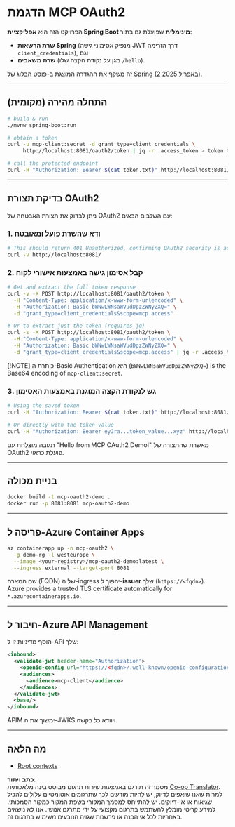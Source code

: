 <!--
CO_OP_TRANSLATOR_METADATA:
{
  "original_hash": "2d6413f234258f6bbc8189c463e510ee",
  "translation_date": "2025-06-02T19:16:40+00:00",
  "source_file": "05-AdvancedTopics/mcp-oauth2-demo/README.md",
  "language_code": "he"
}
-->
# הדגמת MCP OAuth2

הפרויקט הזה הוא **אפליקציית Spring Boot מינימלית** שפועלת גם בתור:

* **שרת הרשאות Spring** (מנפיק אסימוני גישה JWT דרך הזרימה `client_credentials`), וגם  
* **שרת משאבים** (מגן על נקודת הקצה שלו `/hello`).

זה משקף את ההגדרה המוצגת ב-[פוסט הבלוג של Spring (2 באפריל 2025)](https://spring.io/blog/2025/04/02/mcp-server-oauth2).

---

## התחלה מהירה (מקומית)

```bash
# build & run
./mvnw spring-boot:run

# obtain a token
curl -u mcp-client:secret -d grant_type=client_credentials \
     http://localhost:8081/oauth2/token | jq -r .access_token > token.txt

# call the protected endpoint
curl -H "Authorization: Bearer $(cat token.txt)" http://localhost:8081/hello
```

---

## בדיקת תצורת OAuth2

ניתן לבדוק את תצורת האבטחה של OAuth2 עם השלבים הבאים:

### 1. ודא שהשרת פועל ומאובטח

```bash
# This should return 401 Unauthorized, confirming OAuth2 security is active
curl -v http://localhost:8081/
```

### 2. קבל אסימון גישה באמצעות אישורי לקוח

```bash
# Get and extract the full token response
curl -v -X POST http://localhost:8081/oauth2/token \
  -H "Content-Type: application/x-www-form-urlencoded" \
  -H "Authorization: Basic bWNwLWNsaWVudDpzZWNyZXQ=" \
  -d "grant_type=client_credentials&scope=mcp.access"

# Or to extract just the token (requires jq)
curl -s -X POST http://localhost:8081/oauth2/token \
  -H "Content-Type: application/x-www-form-urlencoded" \
  -H "Authorization: Basic bWNwLWNsaWVudDpzZWNyZXQ=" \
  -d "grant_type=client_credentials&scope=mcp.access" | jq -r .access_token > token.txt
```

[!NOTE] כותרת ה-Basic Authentication היא (`bWNwLWNsaWVudDpzZWNyZXQ=`) is the Base64 encoding of `mcp-client:secret`.

### 3. גש לנקודת הקצה המוגנת באמצעות האסימון

```bash
# Using the saved token
curl -H "Authorization: Bearer $(cat token.txt)" http://localhost:8081/hello

# Or directly with the token value
curl -H "Authorization: Bearer eyJra...token_value...xyz" http://localhost:8081/hello
```

תגובה מוצלחת עם "Hello from MCP OAuth2 Demo!" מאשרת שהתצורה של OAuth2 פועלת כראוי.

---

## בניית מכולה

```bash
docker build -t mcp-oauth2-demo .
docker run -p 8081:8081 mcp-oauth2-demo
```

---

## פריסה ל-**Azure Container Apps**

```bash
az containerapp up -n mcp-oauth2 \
  -g demo-rg -l westeurope \
  --image <your-registry>/mcp-oauth2-demo:latest \
  --ingress external --target-port 8081
```

שם המארח (FQDN) של ה-ingress יהפוך ל-**issuer** שלך (`https://<fqdn>`).  
Azure provides a trusted TLS certificate automatically for `*.azurecontainerapps.io`.

---

## חיבור ל-**Azure API Management**

הוסף מדיניות זו ל-API שלך:

```xml
<inbound>
  <validate-jwt header-name="Authorization">
    <openid-config url="https://<fqdn>/.well-known/openid-configuration"/>
    <audiences>
      <audience>mcp-client</audience>
    </audiences>
  </validate-jwt>
  <base/>
</inbound>
```

APIM ימשוך את ה-JWKS ויוודא כל בקשה.

---

## מה הלאה

- [Root contexts](../mcp-root-contexts/README.md)

**כתב ויתור**:  
מסמך זה תורגם באמצעות שירות תרגום מבוסס בינה מלאכותית [Co-op Translator](https://github.com/Azure/co-op-translator). למרות שאנו שואפים לדיוק, יש להיות מודעים לכך שתרגומים אוטומטיים עלולים להכיל שגיאות או אי-דיוקים. יש להתייחס למסמך המקורי בשפת המקור כמקור הסמכותי. למידע קריטי מומלץ להשתמש בתרגום מקצועי על ידי מתרגם אנושי. אנו לא נושאים באחריות לכל אי הבנה או פרשנות שגויה הנובעים משימוש בתרגום זה.